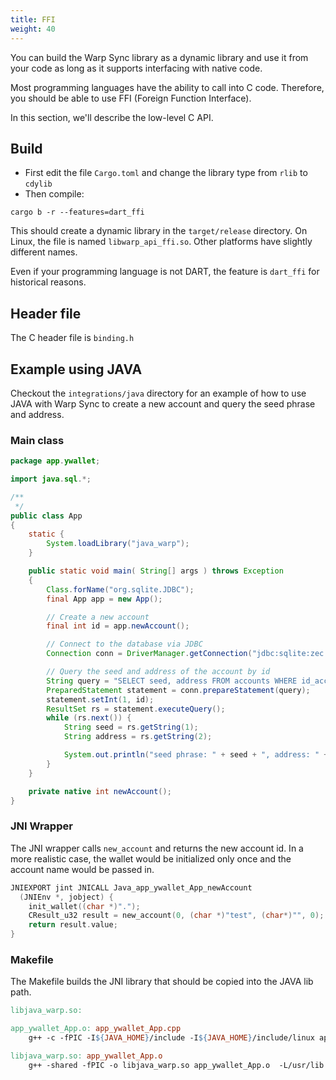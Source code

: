 ```yaml
---
title: FFI
weight: 40
---
```


You can build the Warp Sync library as a dynamic library and 
use it from your code as long as it supports interfacing
with native code.

Most programming languages have the ability to call into C
code. Therefore, you should be able to use FFI (Foreign Function Interface).

In this section, we'll describe the low-level C API.

## Build

- First edit the file `Cargo.toml` and change the library type
from `rlib` to `cdylib`
- Then compile:
```shell
cargo b -r --features=dart_ffi
```

This should create a dynamic library in the `target/release` directory.
On Linux, the file is named `libwarp_api_ffi.so`. Other platforms have
slightly different names.

Even if your programming language is not DART, the feature is `dart_ffi`
for historical reasons.

## Header file

The C header file is `binding.h`

## Example using JAVA

Checkout the `integrations/java` directory for an example of 
how to use JAVA with Warp Sync to create a new account
and query the seed phrase and address.

### Main class

```java
package app.ywallet;

import java.sql.*;

/**
 */
public class App
{
    static {
        System.loadLibrary("java_warp");
    }

    public static void main( String[] args ) throws Exception
    {
        Class.forName("org.sqlite.JDBC");
        final App app = new App();

        // Create a new account
        final int id = app.newAccount();

        // Connect to the database via JDBC
        Connection conn = DriverManager.getConnection("jdbc:sqlite:zec.db");

        // Query the seed and address of the account by id
        String query = "SELECT seed, address FROM accounts WHERE id_account = ?";
        PreparedStatement statement = conn.prepareStatement(query);
        statement.setInt(1, id);
        ResultSet rs = statement.executeQuery();
        while (rs.next()) {
            String seed = rs.getString(1);
            String address = rs.getString(2);

            System.out.println("seed phrase: " + seed + ", address: " + address);
        }
    }

    private native int newAccount();
}
```

### JNI Wrapper

The JNI wrapper calls `new_account` and returns the new account id.
In a more realistic case, the wallet would be initialized only once
and the account name would be passed in.

```c++
JNIEXPORT jint JNICALL Java_app_ywallet_App_newAccount
  (JNIEnv *, jobject) {
    init_wallet((char *)".");
    CResult_u32 result = new_account(0, (char *)"test", (char*)"", 0);
    return result.value;
}
```

### Makefile

The Makefile builds the JNI library that should be copied into the JAVA
lib path.

```makefile
libjava_warp.so:

app_ywallet_App.o: app_ywallet_App.cpp
	g++ -c -fPIC -I${JAVA_HOME}/include -I${JAVA_HOME}/include/linux app_ywallet_App.cpp

libjava_warp.so: app_ywallet_App.o
	g++ -shared -fPIC -o libjava_warp.so app_ywallet_App.o  -L/usr/lib -lwarp_api_ffi
```
